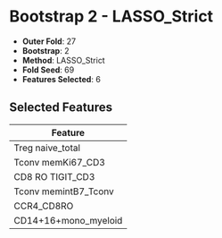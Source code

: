 # Bootstrap 2 - LASSO_Strict

- **Outer Fold**: 27
- **Bootstrap**: 2
- **Method**: LASSO_Strict
- **Fold Seed**: 69
- **Features Selected**: 6

## Selected Features

| Feature |
|---------|
| Treg naive_total |
| Tconv memKi67_CD3 |
| CD8 RO TIGIT_CD3 |
| Tconv memintB7_Tconv |
| CCR4_CD8RO |
| CD14+16+mono_myeloid |
